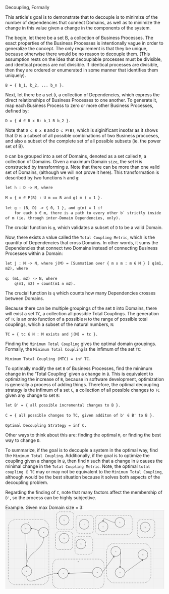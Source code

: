 Decoupling, Formally

This article's goal is to demonstrate that to decouple is to minimize of the number of dependencies that connect Domains, as well as to minimize the change in this value given a change in the components of the system.


The begin, let there be a set B, a collection of Business Processes. The exact properties of the Business Processes is intentionally vague in order to generalize the concept. The only requirement is that they be unique, because otherwise there would be no reason to decouple them. (This assumption rests on the idea that decouplable processes must be divisible, and identical process are not divisible. If identical processes are divisible, then they are ordered or enumerated in some manner that identifies them uniquely).

	B = { b_1, b_2, ... b_n }.



Next, let there be a set `D`, a collection of Dependencies, which express the direct relationships of Business Processes to one another. To generate it, map each Business Process to zero or more other Business Processes, defined by:

	D = { d ∈ B x B: b_1 R b_2 }. 
 

Note that `D ⊂ B x B` and `D ⊂ P(B)`, which is siginificant insofar as it shows that D is a subset of all possible combinations of two Business procceses, and also a subset of the complete set of all possible subsets (ie. the power set of B).


`D` can be grouped into a set of Domains, denoted as a set called `M`, a collection of Domains. Given a maximum Domain `size`, the set `M` is constructed by transforming `D`. Note that there can be more than one valid set of Domains, (although we will not prove it here). This transformation is described by two functions `h` and `g`:


	let h : D -> M, where

	M = { m ∈ P(B) : U m == B and g( m ) = 1 }.

	let g : (B, D) -> { 0, 1 }, and g(m) = 1 if
		for each b ∈ m, there is a path to every other b` strictly inside of m (ie. through inter-Domain Dependencies, only).

The crucial function is `g`, which validates a subset of `D` to be a valid Domain.

Now, there exists a value called the `Total Coupling Metric`, which is the quantity of Dependencies that cross Domains. In other words, it sums the Dependencies that connect two Domains instead of connecting Business Processes within a Domain:

 	let j : M -> N, where j(M) = [Summation over { m x m : m ∈ M } ] q(m1, m2), where

	q: (m1, m2) -> N, where
		q(m1, m2) = count(m1 ∩ m2).

The crucial function is `q` which counts how many Dependencies crosses between Domains.


Because there can be multiple groupings of the set `D` into Domains, there will exist a set `TC`, a collection all possible Total Couplings. The generation of `TC` is an onto function of a possible `M` to the range of possible total couplings, which a subset of the natural numbers, `N`:

	TC = { tc ∈ N : M exists and j(M) = tc }.


Finding the `Minimum Total Coupling` gives the optimal domain groupings. Formally, the `Minimum Total Coupling` is the infimum of the set `TC`:

	Minimum Total Coupling (MTC) = inf TC.



To optimally modify the set `B` of Business Processes, find the minimum change in the 'Total Coupling' given a change in `B`. This is equivalent to optimizing the increase of `B`, because in software development, optimization is generally a process of adding things. Therefore, the optimal decoupling strategy is the infimum of a set `C`, a collection of all possible changes to `TC` given any change to set `B`:

	let B' = { all possible incremental changes to B }.

	C = { all possible changes to TC, given additon of b' ∈ B' to B }.

	Optimal Decoupling Strategy = inf C.

Other ways to think about this are: finding the optimal `M`, or finding the best way to change `D`. 

To summarize, if the goal is to decouple a system in the optimal way, find the `Minimum Total Coupling`. Additionally, if the goal is to optimize the coupling given a change in `B`, then find `M` such that a change in `B` causes the minimal change in the `Total Coupling Metric`.  Note, the optimal `total coupling ∈ TC` may or may not be equivalent to the `Minimum Total Coupling`, although would be the best situation because it solves both aspects of the decoupling problem.

Regarding the finding of `C`, note that many factors affect the membership of `B'`, so the process can be highly subjective.


Example. Given max Domain size = 3: 
![img](https://github.com/Adrianjewell91/decoupler-website/blob/main/Screenshot%202024-02-10%20at%2010.01.19%20AM.png)
